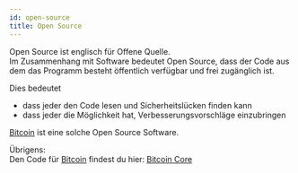 ```yaml
---
id: open-source
title: Open Source
---
```


Open Source ist englisch für Offene Quelle.  
Im Zusammenhang mit Software bedeutet Open Source, dass der Code aus dem das Programm besteht öffentlich verfügbar und frei zugänglich ist.

Dies bedeutet

- dass jeder den Code lesen und Sicherheitslücken finden kann
- dass jeder die Möglichkeit hat, Verbesserungsvorschläge einzubringen

[Bitcoin](../b/bitcoin) ist eine solche Open Source Software.

Übrigens:  
Den Code für [Bitcoin](../b/bitcoin) findest du hier: [Bitcoin Core](https://github.com/bitcoin/bitcoin)
